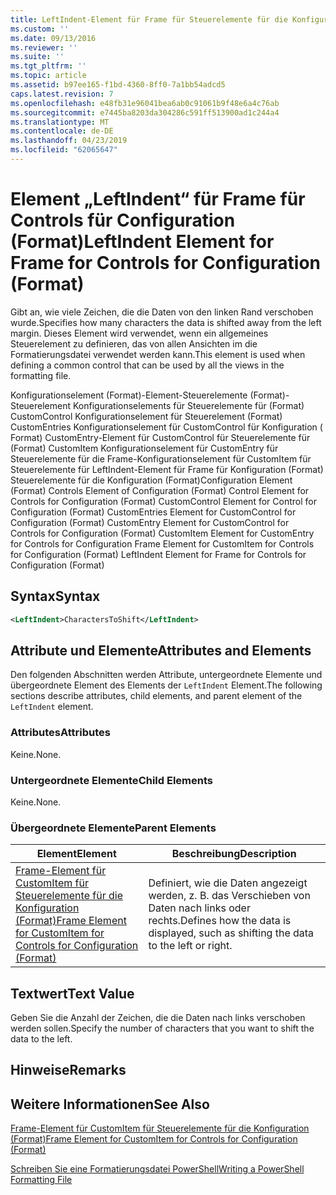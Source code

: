 ```yaml
---
title: LeftIndent-Element für Frame für Steuerelemente für die Konfiguration (Format) | Microsoft-Dokumentation
ms.custom: ''
ms.date: 09/13/2016
ms.reviewer: ''
ms.suite: ''
ms.tgt_pltfrm: ''
ms.topic: article
ms.assetid: b97ee165-f1bd-4360-8ff0-7a1bb54adcd5
caps.latest.revision: 7
ms.openlocfilehash: e48fb31e96041bea6ab0c91061b9f48e6a4c76ab
ms.sourcegitcommit: e7445ba8203da304286c591ff513900ad1c244a4
ms.translationtype: MT
ms.contentlocale: de-DE
ms.lasthandoff: 04/23/2019
ms.locfileid: "62065647"
---
```

# <a name="leftindent-element-for-frame-for-controls-for-configuration-format"></a><span data-ttu-id="24a5e-102">Element „LeftIndent“ für Frame für Controls für Configuration (Format)</span><span class="sxs-lookup"><span data-stu-id="24a5e-102">LeftIndent Element for Frame for Controls for Configuration (Format)</span></span>

<span data-ttu-id="24a5e-103">Gibt an, wie viele Zeichen, die die Daten von den linken Rand verschoben wurde.</span><span class="sxs-lookup"><span data-stu-id="24a5e-103">Specifies how many characters the data is shifted away from the left margin.</span></span> <span data-ttu-id="24a5e-104">Dieses Element wird verwendet, wenn ein allgemeines Steuerelement zu definieren, das von allen Ansichten im die Formatierungsdatei verwendet werden kann.</span><span class="sxs-lookup"><span data-stu-id="24a5e-104">This element is used when defining a common control that can be used by all the views in the formatting file.</span></span>

<span data-ttu-id="24a5e-105">Konfigurationselement (Format)-Element-Steuerelemente (Format)-Steuerelement Konfigurationselements für Steuerelemente für (Format) CustomControl Konfigurationselement für Steuerelement (Format) CustomEntries Konfigurationselement für CustomControl für Konfiguration ( Format) CustomEntry-Element für CustomControl für Steuerelemente für (Format) CustomItem Konfigurationselement für CustomEntry für Steuerelemente für die Frame-Konfigurationselement für CustomItem für Steuerelemente für LeftIndent-Element für Frame für Konfiguration (Format) Steuerelemente für die Konfiguration (Format)</span><span class="sxs-lookup"><span data-stu-id="24a5e-105">Configuration Element (Format) Controls Element of Configuration (Format) Control Element for Controls for Configuration (Format) CustomControl Element for Control for Configuration (Format) CustomEntries Element for CustomControl for Configuration (Format) CustomEntry Element for CustomControl for Controls for Configuration (Format) CustomItem Element for CustomEntry for Controls for Configuration Frame Element for CustomItem for Controls for Configuration (Format) LeftIndent Element for Frame for Controls for Configuration (Format)</span></span>

## <a name="syntax"></a><span data-ttu-id="24a5e-106">Syntax</span><span class="sxs-lookup"><span data-stu-id="24a5e-106">Syntax</span></span>

```xml
<LeftIndent>CharactersToShift</LeftIndent>
```

## <a name="attributes-and-elements"></a><span data-ttu-id="24a5e-107">Attribute und Elemente</span><span class="sxs-lookup"><span data-stu-id="24a5e-107">Attributes and Elements</span></span>

<span data-ttu-id="24a5e-108">Den folgenden Abschnitten werden Attribute, untergeordnete Elemente und übergeordnete Element des Elements der `LeftIndent` Element.</span><span class="sxs-lookup"><span data-stu-id="24a5e-108">The following sections describe attributes, child elements, and parent element of the `LeftIndent` element.</span></span>

### <a name="attributes"></a><span data-ttu-id="24a5e-109">Attributes</span><span class="sxs-lookup"><span data-stu-id="24a5e-109">Attributes</span></span>

<span data-ttu-id="24a5e-110">Keine.</span><span class="sxs-lookup"><span data-stu-id="24a5e-110">None.</span></span>

### <a name="child-elements"></a><span data-ttu-id="24a5e-111">Untergeordnete Elemente</span><span class="sxs-lookup"><span data-stu-id="24a5e-111">Child Elements</span></span>

<span data-ttu-id="24a5e-112">Keine.</span><span class="sxs-lookup"><span data-stu-id="24a5e-112">None.</span></span>

### <a name="parent-elements"></a><span data-ttu-id="24a5e-113">Übergeordnete Elemente</span><span class="sxs-lookup"><span data-stu-id="24a5e-113">Parent Elements</span></span>

|<span data-ttu-id="24a5e-114">Element</span><span class="sxs-lookup"><span data-stu-id="24a5e-114">Element</span></span>|<span data-ttu-id="24a5e-115">Beschreibung</span><span class="sxs-lookup"><span data-stu-id="24a5e-115">Description</span></span>|
|-------------|-----------------|
|[<span data-ttu-id="24a5e-116">Frame-Element für CustomItem für Steuerelemente für die Konfiguration (Format)</span><span class="sxs-lookup"><span data-stu-id="24a5e-116">Frame Element for CustomItem for Controls for Configuration (Format)</span></span>](./frame-element-for-customitem-for-controls-for-configuration-format.md)|<span data-ttu-id="24a5e-117">Definiert, wie die Daten angezeigt werden, z. B. das Verschieben von Daten nach links oder rechts.</span><span class="sxs-lookup"><span data-stu-id="24a5e-117">Defines how the data is displayed, such as shifting the data to the left or right.</span></span>|

## <a name="text-value"></a><span data-ttu-id="24a5e-118">Textwert</span><span class="sxs-lookup"><span data-stu-id="24a5e-118">Text Value</span></span>

<span data-ttu-id="24a5e-119">Geben Sie die Anzahl der Zeichen, die die Daten nach links verschoben werden sollen.</span><span class="sxs-lookup"><span data-stu-id="24a5e-119">Specify the number of characters that you want to shift the data to the left.</span></span>

## <a name="remarks"></a><span data-ttu-id="24a5e-120">Hinweise</span><span class="sxs-lookup"><span data-stu-id="24a5e-120">Remarks</span></span>

## <a name="see-also"></a><span data-ttu-id="24a5e-121">Weitere Informationen</span><span class="sxs-lookup"><span data-stu-id="24a5e-121">See Also</span></span>

[<span data-ttu-id="24a5e-122">Frame-Element für CustomItem für Steuerelemente für die Konfiguration (Format)</span><span class="sxs-lookup"><span data-stu-id="24a5e-122">Frame Element for CustomItem for Controls for Configuration (Format)</span></span>](./frame-element-for-customitem-for-controls-for-configuration-format.md)

[<span data-ttu-id="24a5e-123">Schreiben Sie eine Formatierungsdatei PowerShell</span><span class="sxs-lookup"><span data-stu-id="24a5e-123">Writing a PowerShell Formatting File</span></span>](./writing-a-powershell-formatting-file.md)
